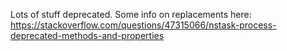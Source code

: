 Lots of stuff deprecated. Some info on replacements here: https://stackoverflow.com/questions/47315066/nstask-process-deprecated-methods-and-properties